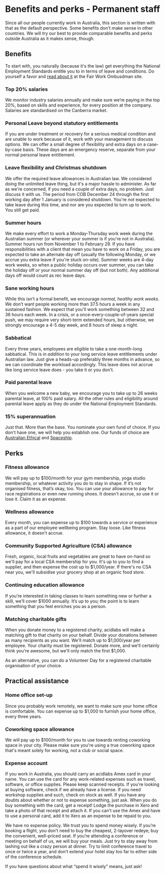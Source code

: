 # Benefits and perks - Permanent staff

Since all our people currently work in Australia, this section is written with that as the default perspective. Some benefits don't make sense in other countries. We will try our best to provide comparable benefits and perks outside Australia as it makes sense, though.

## Benefits

To start with, you naturally (because it's the law) get everything the National Employment Standards entitle you to in terms of leave and conditions. Do yourself a favor and [read about it](https://www.fairwork.gov.au/) at the Fair Work Ombusdman site.

### Top 20% salaries
We monitor industry salaries annually and make sure we’re paying in the top 20%, based on skills and experience, for every position at the company. Salaries are standardised on the Canberra market.

### Personal Leave beyond statutory entitlements
If you are under treatment or recovery for a serious medical condition and are unable to work because of it, work with your management to discuss options. We can offer a small degree of flexibility and extra days on a case-by-case basis. These days are an emergency reserve, separate from your normal personal leave entitlement.

### Leave flexibility and Christmas shutdown
We offer the required leave allowances in Australian law. We considered doing the unlimited leave thing, but it's a major hassle to administer. As far as we're concerned, if you need a couple of extra days, no problem. Just discuss it with us. The period from COB December 24 through the first working day after 1 January is considered shutdown. You're _not_ expected to take leave during this time, and nor are you expected to turn up to work. You still get paid.

### Summer hours
We make every effort to work a Monday-Thursday work week during the Australian summer (or wherever your summer is if you're not in Australia). Summer hours run from November 1 to February 29. If you have responsibilities with a client that mean you have to work on a Friday, you are expected to take an alternate day off (usually the following Monday, or we accrue you extra leave if you're stuck on-site). Summer weeks are 4-day work weeks, so when a public holiday occurs over summer, you can take the holiday off _or_ your normal summer day off (but not both). Any additional days off would count as rec leave days.

### Sane working hours
While this isn’t a formal benefit, we encourage _normal, healthy work weeks_. We don’t want people working more than 37.5 hours a week in any sustained fashion. We expect that you'll work something between 32 and 36 hours each week. In a crisis, or a once-every-couple-of-years special push, we may require very short-term extended hours, but otherwise, we strongly encourage a 4-5 day week, and 8 hours of sleep a night.

### Sabbatical
Every three years, employees are eligible to take a one-month-long sabbatical. This is _in addition_ to your long service leave entitlements under Australian law. Just give a heads-up preferably three months in advance, so we can coordinate the workload accordingly. This leave does not accrue like long service leave does - you take it or you don't.

### Paid parental leave
When you welcome a new baby, we encourage you to take up to 26 weeks parental leave, at 100% paid salary. All the other rules and eligibility around parental leave apply as they do under the National Employment Standards.

### 15% superannuation
Just that. More than the base. You nominate your own fund of choice. If you don't have one, we will help you establish one. Our funds of choice are [Australian Ethical](https://www.australianethical.com.au/) and [Spaceship](https://www.spaceship.com.au/).

## Perks

### Fitness allowance
We will pay up to $100/month for your gym membership, yoga studio membership, or whatever activity you do to stay in shape. If it’s not organised fitness, that’s okay, too. You can use your allowance to pay for race registrations or even new running shoes. It doesn't accrue, so use it or lose it. Claim it as an expense.

### Wellness allowance
Every month, you can expense up to $100 towards a service or experience as a part of our employee wellbeing program. Stay loose. Like fitness allowance, it doesn't accrue.

### Community Supported Agriculture (CSA) allowance
Fresh, organic, local fruits and vegetables are great to have on-hand so we'll pay for a local CSA membership for you. It's up to you to find a supplier, and then expense the cost up to $1,000/year. If there's no CSA near you, we'll subsidise your grocery shop at an organic food store.

### Continuing education allowance
If you’re interested in taking classes to learn something new or further a skill, we’ll cover $1000 annually. It’s up to you; the point is to learn something that you feel enriches you as a person.

### Matching charitable gifts
When you donate money to a registered charity, acidlabs will make a matching gift to that charity on your behalf. Divide your donations between as many recipients as you want. We'll match up to $1,000/year per employee. Your charity must be registered. Donate more, and we'll certainly think you're awesome, but we'll only match the first $1,000.

As an alternative, you can do a Volunteer Day for a registered charitable organisation of your choice.

## Practical assistance

### Home office set-up
Since you probably work remotely, we want to make sure your home office is comfortable. You can expense up to $1,000 to furnish your home office, every three years.

### Coworking space allowance
We will pay up to $100/month for you to use towards renting coworking space in your city. Please make sure you're using a true coworking space that's meant solely for working, not a club or social space.

### Expense account
If you work in Australia, you should carry an acidlabs Amex card in your name. You can use the card for any work-related expenses such as travel, software, or office supplies. Please keep scanned receipts. If you're looking at buying software, check if we already have a license. If you need workshop supplies and such, check on stock as well. If you have any doubts about whether or not to expense something, just ask. When you do buy something with the card, get a receipt! Lodge the purchase in Xero and take a photo of that receipt and attach it. If you can’t use the Amex and have to use a personal card, add it to Xero as an expense to be repaid to you.

We have no expense policy. We trust you to spend money wisely. If you’re booking a flight, you don’t need to buy the cheapest, 2-layover redeye; buy the convenient, well-priced seat. If you’re attending a conference or meeting on behalf of us, we will buy your meals. Just try to stay away from lashing out like a crazy person at dinner. Try to limit conference travel to once or twice a year, and don't extend your hotel stay too far to either side of the conference schedule. 

If you have questions about what “spend it wisely” means, just ask!
